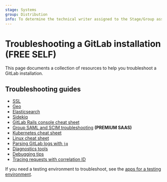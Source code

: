 ```yaml
---
stage: Systems
group: Distribution
info: To determine the technical writer assigned to the Stage/Group associated with this page, see https://about.gitlab.com/handbook/engineering/ux/technical-writing/#assignments
---
```


# Troubleshooting a GitLab installation **(FREE SELF)**

This page documents a collection of resources to help you troubleshoot a GitLab
installation.

## Troubleshooting guides

- [SSL](ssl.md)
- [Geo](../geo/replication/troubleshooting.md)
- [Elasticsearch](elasticsearch.md)
- [Sidekiq](sidekiq.md)
- [GitLab Rails console cheat sheet](gitlab_rails_cheat_sheet.md)
- [Group SAML and SCIM troubleshooting](group_saml_scim.md) **(PREMIUM SAAS)**
- [Kubernetes cheat sheet](https://docs.gitlab.com/charts/troubleshooting/kubernetes_cheat_sheet.html)
- [Linux cheat sheet](linux_cheat_sheet.md)
- [Parsing GitLab logs with `jq`](log_parsing.md)
- [Diagnostics tools](diagnostics_tools.md)
- [Debugging tips](debug.md)
- [Tracing requests with correlation ID](tracing_correlation_id.md)

If you need a testing environment to troubleshoot, see the
[apps for a testing environment](test_environments.md).
